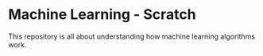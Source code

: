 # Machine Learning - Scratch

This repository is all about understanding how machine learning algorithms work.
